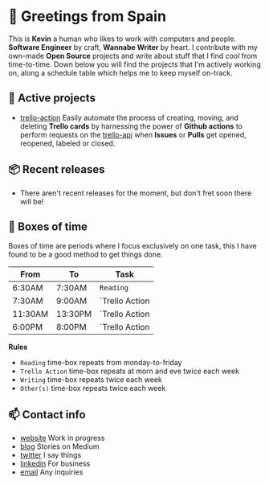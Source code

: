 # :wave: Greetings from Spain
This is **Kevin** a human who likes to work with computers and people. **Software Engineer** by craft, **Wannabe Writer** by heart. I contribute with my own-made **Open Source** projects and write about stuff that I find _cool_ from time-to-time. Down below you will find the projects that I'm actively working on, along a schedule table which helps me to keep myself on-track.

## :rocket: Active projects
- [trello-action] Easily automate the process of creating, moving, and deleting **Trello cards** by harnessing the power of **Github actions** to perform requests on the [trello-api] when **Issues** or **Pulls** get opened, reopened, labeled or closed.

## :package: Recent releases
- There aren't recent releases for the moment, but don't fret soon there will be!

## :calendar: Boxes of time
Boxes of time are periods where I focus exclusively on one task, this I have found to be a good method to get things done.

| From      | To        | Task                                      |
| --------- | --------- | ----------------------------------------- |
| 6:30AM    | 7:30AM    | `Reading`                                 |
| 7:30AM    | 9:00AM    | `Trello Action || Writing || Other(s)`    |
| 11:30AM   | 13:30PM   | `Trello Action || Writing || Other(s)`    |
| 6:00PM    | 8:00PM    | `Trello Action || Writing || Other(s)`    |

**Rules**
- `Reading` time-box repeats from monday-to-friday
- `Trello Action` time-box repeats at morn and eve twice each week
- `Writing` time-box repeats twice each week
- `Other(s)` time-box repeats twice each week

## :mailbox: Contact info
- [website] Work in progress
- [blog] Stories on Medium
- [twitter] I say things
- [linkedin] For business
- [email] Any inquiries

<!-- active projects -->
[trello-action]: https://github.com/ksrof/trello-action/

<!-- contact info  -->
[website]: https://github.com/ksrof/
[blog]: https://medium.com/@ksrof/
[twitter]: https://twitter.com/itsksrof/
[linkedin]: https://linkedin.com/in/ksrof/
[email]: mailto:kevinsunercontacto@gmail.com

<!-- others -->
[trello-api]: https://api.trello.com/

<!-- 
| From      | To        | Monday            | Tuesday           | Wednesday         | Thursday  | Friday    |
| --------- | --------- | ----------------- | ----------------- | ----------------- | --------- | --------- |
| 6:30AM    | 7:30AM    | Read              | Read              | Read              | Read      | Read      |
| 7:30AM    | 9:00AM    | [trello-action]   | Writing           | [trello-action]   | Writing   |           |
| 6:00PM    | 8:00PM    | [trello-action]   | Other(s)          | [trello-action]   | Other(s)  |           |
-->